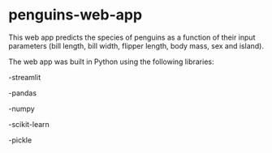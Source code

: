 # penguins-web-app

This web app predicts the species of penguins as a function of their input parameters (bill length, bill width, flipper length, body mass, sex and island).

The web app was built in Python using the following libraries:

 -streamlit
 
 -pandas
 
 -numpy
 
 -scikit-learn
 
 -pickle
